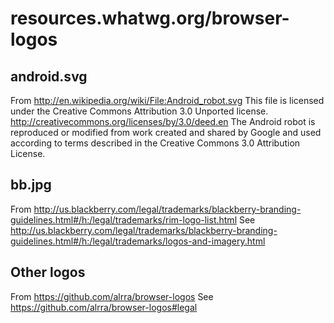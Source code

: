 resources.whatwg.org/browser-logos
==================================

android.svg
-----------
From http://en.wikipedia.org/wiki/File:Android_robot.svg
This file is licensed under the Creative Commons Attribution 3.0 Unported license. http://creativecommons.org/licenses/by/3.0/deed.en
The Android robot is reproduced or modified from work created and shared by Google and used according to terms described in the Creative Commons 3.0 Attribution License.

bb.jpg
------
From http://us.blackberry.com/legal/trademarks/blackberry-branding-guidelines.html#/h:/legal/trademarks/rim-logo-list.html
See http://us.blackberry.com/legal/trademarks/blackberry-branding-guidelines.html#/h:/legal/trademarks/logos-and-imagery.html

Other logos
-----------
From https://github.com/alrra/browser-logos
See https://github.com/alrra/browser-logos#legal
